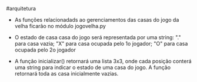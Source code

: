 #arquitetura

* As funções relacionadads ao gerenciamentos das casas do jogo da velha ficarão no módulo jogovelha.py

* O estado de casa casa do jogo será representada por uma string: "." para casa vazia; "X" para casa ocupada pelo 1o jogador; "O" para casa ocupada pelo 2o jogador

* A função inicializar() retornará uma lista 3x3, onde cada posição conterá uma string para indicar o estado de uma casa do jogo. A função retornará toda as casa inicialmente vazias.


